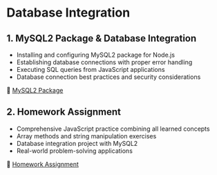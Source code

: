 # Database Integration

## 1. MySQL2 Package & Database Integration

-   Installing and configuring MySQL2 package for Node.js
-   Establishing database connections with proper error handling
-   Executing SQL queries from JavaScript applications
-   Database connection best practices and security considerations

📖 [MySQL2 Package](01-mysql2-package.md)

## 2. Homework Assignment

-   Comprehensive JavaScript practice combining all learned concepts
-   Array methods and string manipulation exercises
-   Database integration project with MySQL2
-   Real-world problem-solving applications

📝 [Homework Assignment](02-homework.md)

